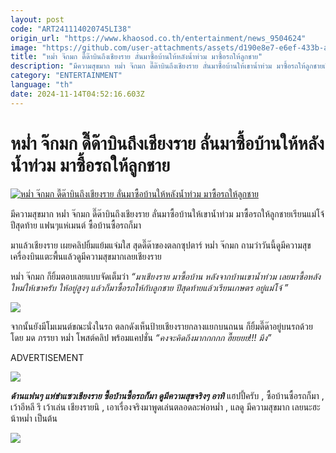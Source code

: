 ```yaml
---
layout: post
code: "ART241114020745LI38"
origin_url: "https://www.khaosod.co.th/entertainment/news_9504624"
image: "https://github.com/user-attachments/assets/d190e8e7-e6ef-433b-a93c-a2c52da779ba"
title: "หม่ำ จ๊กมก ดี๊ด๊าบินถึงเชียงราย ลั่นมาซื้อบ้านให้หลังน้ำท่วม มาซื้อรถให้ลูกชาย"
description: "มีความสุขมาก หม่ำ จ๊กมก ดี๊ด๊าบินถึงเชียงราย ลั่นมาซื้อบ้านให้เขาน้ำท่วม มาซื้อรถให้ลูกชายเรียนแม่โจ้ปีสุดท้าย แฟนๆแห่เมนต์ ซื้อบ้านซื้อรถก็มา"
category: "ENTERTAINMENT"
language: "th"
date: 2024-11-14T04:52:16.603Z
---
```


# หม่ำ จ๊กมก ดี๊ด๊าบินถึงเชียงราย ลั่นมาซื้อบ้านให้หลังน้ำท่วม มาซื้อรถให้ลูกชาย

[![หม่ำ จ๊กมก ดี๊ด๊าบินถึงเชียงราย ลั่นมาซื้อบ้านให้หลังน้ำท่วม มาซื้อรถให้ลูกชาย](https://www.khaosod.co.th/wpapp/uploads/2024/11/mumchiangrai1411679998.jpg "หม่ำ จ๊กมก ดี๊ด๊าบินถึงเชียงราย ลั่นมาซื้อบ้านให้หลังน้ำท่วม มาซื้อรถให้ลูกชาย")](https://www.khaosod.co.th/wpapp/uploads/2024/11/mumchiangrai1411679998.jpg)

มีความสุขมาก หม่ำ จ๊กมก ดี๊ด๊าบินถึงเชียงราย ลั่นมาซื้อบ้านให้เขาน้ำท่วม มาซื้อรถให้ลูกชายเรียนแม่โจ้ปีสุดท้าย แฟนๆแห่เมนต์ ซื้อบ้านซื้อรถก็มา

มาแล้วเชียงราย เผยคลิปยิ้มแย้มแจ่มใส สุดดี๊ด๊าของตลกซุปตาร์ หม่ำ จ๊กมก ถามว่าวันนี้ดูมีความสุข เครื่องบินแตะพื้นแล้วดูมีความสุขมากเลยเชียงราย

หม่ำ จ๊กมก ก็ยิ้มตอบเลยแบบจัดเต็มว่า _“มาเชียงราย มาซื้อบ้าน หลังจากบ้านเขาน้ำท่วม เลยมาซื้อหลังใหม่ให้เขาครับ ให้อยู่สูงๆ แล้วก็มาซื้อรถให้กับลูกชาย ปีสุดท้ายแล้วเรียนเกษตร อยู่แม่โจ้ ”_

[![](https://www.khaosod.co.th/wpapp/uploads/2024/11/mumchiangrai1411671.jpg)](https://www.khaosod.co.th/wpapp/uploads/2024/11/mumchiangrai1411671.jpg)

จากนั้นยังมีโมเมนต์ขณะนั่งในรถ ตลกดังเห็นป้ายเชียงรายกลางแยกบนถนน ก็ยิ้มดี๊ด๊าอยู่บนรถด้วย โดย มด ภรรยา หม่ำ โพสต์คลิป พร้อมแคปชั่น _“คงจะคิดถึงมากกกกก ฮื๊ยยยย!!! มึง”_

ADVERTISEMENT

[![](https://www.khaosod.co.th/wpapp/uploads/2024/11/mumchiangrai14116711.jpg)](https://www.khaosod.co.th/wpapp/uploads/2024/11/mumchiangrai14116711.jpg)

_**ด้านแฟนๆ แห่ขำแซวเชียงราย ซื้อบ้านซื้อรถก็มา ดูมีความสุขจริงๆ อาทิ**_ แฮปปี้ครับ , ซื้อบ้านซื้อรถก็มา , เว้าอีหลี รึ เว้าเล่น เชียงรายนิ , เอาเรื่องจริงมาพูดเล่นตลอดละพ่อหม่ำ , แลดู มีความสุขมาก เลยนะฮะ น้าหม่ำ เป็นต้น

[![](https://www.khaosod.co.th/wpapp/uploads/2024/11/mumchiangrai14116712.jpg)](https://www.khaosod.co.th/wpapp/uploads/2024/11/mumchiangrai14116712.jpg)

